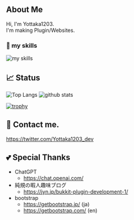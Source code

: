 ## About Me
Hi, I'm Yottaka1203.<br>
I'm making Plugin/Websites.

### 🌱 my skills
<img alt="my skills" src="https://skillicons.dev/icons?theme=&perline=8&i=html,css,python,cs,bootstrap,figma,github,vscode,visualstudio,java" />


## 📈 Status

<img alt="Top Langs" src="https://github-readme-stats.vercel.app/api/top-langs/?username=yottaka1203&layout=compact&show_icons=true" />
<img alt="github stats" src="https://github-readme-stats.vercel.app/api?username=yottaka1203" />

[![trophy](https://github-profile-trophy.vercel.app/?username=yottaka1203&margin-w=5)](https://github.com/Yottaka1203/)

## 📨 Contact me.
https://twitter.com/Yottaka1203_dev
## 💕 Special Thanks
- ChatGPT
  - https://chat.openai.com/
- 純規の暇人趣味ブログ
  - https://jyn.jp/bukkit-plugin-development-1/
- bootstrap
  - https://getbootstrap.jp/ (ja)
  - https://getbootstrap.com/ (en)
